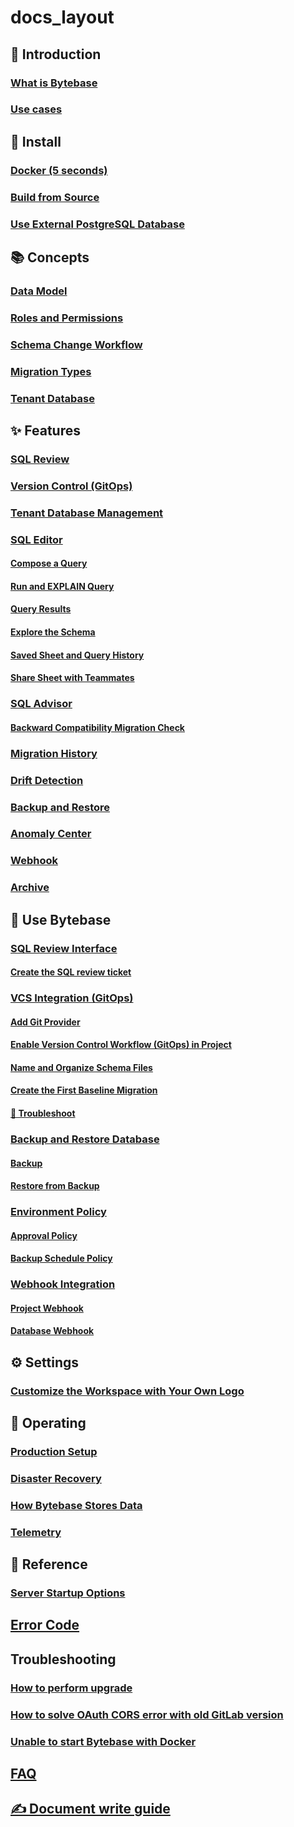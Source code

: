 # docs_layout

## 👀 Introduction

### [What is Bytebase](/introduction/what-is-bytebase)

### [Use cases](/introduction/use-cases)

## 🚀 Install

### [Docker (5 seconds)](/install/install-with-docker)

### [Build from Source](/install/build-from-source)

### [Use External PostgreSQL Database](/install/external-postgres)

## 📚 Concepts

### [Data Model](/concepts/data-model)

### [Roles and Permissions](/concepts/roles-and-permissions)

### [Schema Change Workflow](/concepts/schema-change-workflow)

### [Migration Types](/concepts/migration-types)

### [Tenant Database](/concepts/tenant-database)

## ✨ Features

### [SQL Review](/features/sql-review)

### [Version Control (GitOps)](/features/version-control)

### [Tenant Database Management](/features/tenant-database-management)

### [SQL Editor](/features/sql-editor/overview)

#### [Compose a Query](/features/sql-editor/writing-a-query)

#### [Run and EXPLAIN Query](/features/sql-editor/run-queries)

#### [Query Results](/features/sql-editor/query-results)

#### [Explore the Schema](/features/sql-editor/explore-the-schema)

#### [Saved Sheet and Query History](/features/sql-editor/never-miss-your-works)

#### [Share Sheet with Teammates](/features/sql-editor/share-sheet-with-teammates)

### [SQL Advisor](/features/sql-advisor/overview)

#### [Backward Compatibility Migration Check](/features/sql-advisor/backward-compatibility-migration-check)

### [Migration History](/features/migration-history)

### [Drift Detection](/features/drift-detection)

### [Backup and Restore](/features/backup-and-restore)

### [Anomaly Center](/features/anomaly-center)

### [Webhook](/features/webhook)

### [Archive](/features/archive)

## 🧭 Use Bytebase

### [SQL Review Interface](/use-bytebase/sql-review-interface/overview)

#### [Create the SQL review ticket](/use-bytebase/sql-review-interface/create-the-sql-review-ticket)

### [VCS Integration (GitOps)](/use-bytebase/vcs-integration/overview)

#### [Add Git Provider](/use-bytebase/vcs-integration/add-git-provider)

#### [Enable Version Control Workflow (GitOps) in Project](/use-bytebase/vcs-integration/enable-version-control-workflow)

#### [Name and Organize Schema Files](/use-bytebase/vcs-integration/name-and-organize-schema-files)

#### [Create the First Baseline Migration](/use-bytebase/vcs-integration/create-the-first-baseline-migration)

#### [🐞 Troubleshoot](/use-bytebase/vcs-integration/troubleshoot)

### [Backup and Restore Database](/use-bytebase/backup-restore-database/overview)

#### [Backup](/use-bytebase/backup-restore-database/backup)

#### [Restore from Backup](/use-bytebase/backup-restore-database/restore-from-backup)

### [Environment Policy](/use-bytebase/environment-policy/overview)

#### [Approval Policy](/use-bytebase/environment-policy/approval-policy)

#### [Backup Schedule Policy](/use-bytebase/environment-policy/backup-schedule-policy)

### [Webhook Integration](/use-bytebase/webhook-integration/overview)

#### [Project Webhook](/use-bytebase/webhook-integration/project-webhook)

#### [Database Webhook](/use-bytebase/webhook-integration/database-webhook)

## ⚙️ Settings

### [Customize the Workspace with Your Own Logo](/settings/customize-workspace/)

## 🔧 Operating

### [Production Setup](/operating/production-setup)

### [Disaster Recovery](/operating/disaster-recovery)

### [How Bytebase Stores Data](/operating/how-bytebase-stores-data)

### [Telemetry](/operating/telemetry)

## 📖 Reference

### [Server Startup Options](/reference/command-line)

## [Error Code](/error-code)

## Troubleshooting

### [How to perform upgrade](/troubleshooting/how-to-perform-upgrade)

### [How to solve OAuth CORS error with old GitLab version](/troubleshooting/how-to-solve-oauth-cors-error-with-old-gitlab-version)

### [Unable to start Bytebase with Docker](/troubleshooting/unable-to-start-bytebase-with-docker)

## [FAQ](/faq)

## [✍️ Document write guide](/document-write-guide)
